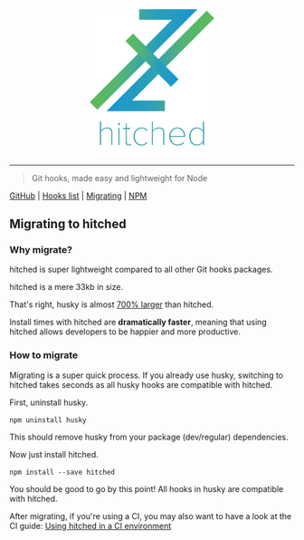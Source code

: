 <p align="center" style="text-align: center;"><img src="https://github.com/ethanent/hitched/blob/master/media/hitched-textIncluded.png?raw=true" width="220" alt="hitched logo"/></p>

---

> Git hooks, made easy and lightweight for Node

[GitHub](https://github.com/Ethanent/hitched) | [Hooks list](https://github.com/ethanent/hitched/blob/master/docs/hooks.md) | [Migrating](https://github.com/ethanent/hitched/blob/master/docs/migrating.md) | [NPM](https://www.npmjs.com/package/hitched)

## Migrating to hitched

### Why migrate?

hitched is super lightweight compared to all other Git hooks packages.

hitched is a mere 33kb in size.

That's right, husky is almost [700% larger](https://www.google.com/search?q=229kb+%2F+33kb) than hitched.

Install times with hitched are **dramatically faster**, meaning that using hitched allows developers to be happier and more productive.

### How to migrate

Migrating is a super quick process. If you already use husky, switching to hitched takes seconds as all husky hooks are compatible with hitched.

First, uninstall husky.

```shell
npm uninstall husky
```

This should remove husky from your package (dev/regular) dependencies.

Now just install hitched.

```shell
npm install --save hitched
```

You should be good to go by this point! All hooks in husky are compatible with hitched.

After migrating, if you're using a CI, you may also want to have a look at the CI guide: [Using hitched in a CI environment](https://github.com/ethanent/hitched/blob/master/docs/ci.md)